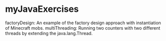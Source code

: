 # myJavaExercises

factoryDesign:  An example of the factory design approach with instantiation of Minecraft mobs. 
multiThreading: Running two counters with two different threads by extending the java.lang.Thread.
